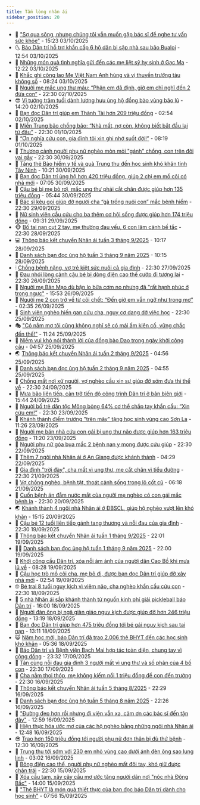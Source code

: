 ```yaml
---
title: Tấm lòng nhân ái
sidebar_position: 20
---
```


<!-- dantri-tam-long-nhan-ai:START -->
- 🌝 [&quot;Sợ qua sông, nhưng chúng tôi vẫn muốn gặp bác sĩ để nghe tư vấn sức khỏe&quot;](https://dantri.com.vn/tam-long-nhan-ai/so-qua-song-nhung-chung-toi-van-muon-gap-bac-si-de-nghe-tu-van-suc-khoe-20251003164456901.htm) - 15:23 03/10/2025
- 🌜 [Báo Dân trí hỗ trợ khẩn cấp 6 hộ dân bị sập nhà sau bão Bualoi](https://dantri.com.vn/tam-long-nhan-ai/bao-dan-tri-ho-tro-khan-cap-6-ho-dan-bi-sap-nha-sau-bao-bualoi-20251003154228001.htm) - 12:54 03/10/2025
- 👀 [Những món quà tình nghĩa gửi đến các mẹ liệt sỹ hy sinh ở Gạc Ma](https://dantri.com.vn/tam-long-nhan-ai/nhung-mon-qua-tinh-nghia-gui-den-cac-me-liet-sy-hy-sinh-o-gac-ma-20251003183409141.htm) - 12:22 03/10/2025
- 🚀 [Khắc ghi công lao Mẹ Việt Nam Anh hùng và vị thuyền trưởng tàu không số](https://dantri.com.vn/tam-long-nhan-ai/khac-ghi-cong-lao-me-viet-nam-anh-hung-va-vi-thuyen-truong-tau-khong-so-20251003143355403.htm) - 08:24 03/10/2025
- 🦅 [Người mẹ mắc ung thư máu: “Phận em đã định, giờ em chỉ nghĩ đến 2 đứa con”](https://dantri.com.vn/tam-long-nhan-ai/nguoi-me-mac-ung-thu-mau-phan-em-da-dinh-gio-em-chi-nghi-den-2-dua-con-20251001151211907.htm) - 22:30 02/10/2025
- 😎 [Vị tướng trăm tuổi dành lương hưu ủng hộ đồng bào vùng bão lũ](https://dantri.com.vn/tam-long-nhan-ai/vi-tuong-tram-tuoi-danh-luong-huu-ung-ho-dong-bao-vung-bao-lu-20251002193853438.htm) - 14:20 02/10/2025
- 🎡 [Bạn đọc Dân trí giúp em Thành Tài hơn 209 triệu đồng](https://dantri.com.vn/tam-long-nhan-ai/ban-doc-dan-tri-giup-em-thanh-tai-hon-209-trieu-dong-20251001122540510.htm) - 02:54 02/10/2025
- 🌮 [Miền Trung bão chồng bão: “Nhà mất, nợ còn, không biết bắt đầu lại từ đâu”](https://dantri.com.vn/tam-long-nhan-ai/mien-trung-bao-chong-bao-nha-mat-no-con-khong-biet-bat-dau-lai-tu-dau-20251001161142736.htm) - 22:30 01/10/2025
- 💼 [“Ơn nghĩa cứu con, gia đình tôi xin ghi nhớ suốt đời!”](https://dantri.com.vn/tam-long-nhan-ai/on-nghia-cuu-con-gia-dinh-toi-xin-ghi-nho-suot-doi-20251001123617308.htm) - 08:19 01/10/2025
- 🎊 [Thương cảnh người phụ nữ nghèo mòn mỏi &quot;gánh&quot; chồng, con trên đôi vai gầy](https://dantri.com.vn/tam-long-nhan-ai/thuong-canh-nguoi-phu-nu-ngheo-mon-moi-ganh-chong-con-tren-doi-vai-gay-20250920225906536.htm) - 22:30 30/09/2025
- 📝 [Tặng thẻ Bảo hiểm y tế và quà Trung thu đến học sinh khó khăn tỉnh Tây Ninh](https://dantri.com.vn/tam-long-nhan-ai/tang-the-bao-hiem-y-te-va-qua-trung-thu-den-hoc-sinh-kho-khan-tinh-tay-ninh-20250930130129472.htm) - 10:21 30/09/2025
- 🤗 [Bạn đọc Dân trí ủng hộ hơn 420 triệu đồng, giúp 2 chị em mồ côi có nhà mới](https://dantri.com.vn/tam-long-nhan-ai/ban-doc-dan-tri-ung-ho-hon-420-trieu-dong-giup-2-chi-em-mo-coi-co-nha-moi-20250929202424096.htm) - 07:05 30/09/2025
- 🌈 [Cậu bé bị mẹ bỏ rơi, mắc ung thư phải cắt chân được giúp hơn 135 triệu đồng](https://dantri.com.vn/tam-long-nhan-ai/cau-be-bi-me-bo-roi-mac-ung-thu-phai-cat-chan-duoc-giup-hon-135-trieu-dong-20250930085653933.htm) - 05:44 30/09/2025
- 🌝 [Bác sĩ kêu gọi giúp đỡ người cha “gà trống nuôi con” mắc bệnh hiểm](https://dantri.com.vn/tam-long-nhan-ai/bac-si-keu-goi-giup-do-nguoi-cha-ga-trong-nuoi-con-mac-benh-hiem-20250929173708068.htm) - 22:30 29/09/2025
- 🦒 [Nữ sinh viên cầu cứu cho ba thêm cơ hội sống được giúp hơn 174 triệu đồng](https://dantri.com.vn/tam-long-nhan-ai/nu-sinh-vien-cau-cuu-cho-ba-them-co-hoi-song-duoc-giup-hon-174-trieu-dong-20250929144421179.htm) - 09:31 29/09/2025
- 🐵 [Bố tai nạn cụt 2 tay, mẹ thường đau yếu, 6 con lâm cảnh bế tắc](https://dantri.com.vn/tam-long-nhan-ai/bo-tai-nan-cut-2-tay-me-thuong-dau-yeu-6-con-lam-canh-be-tac-20250922165910879.htm) - 22:30 28/09/2025
- 💻 [Thông báo kết chuyển Nhân ái tuần 3 tháng 9/2025](https://dantri.com.vn/tam-long-nhan-ai/thong-bao-ket-chuyen-nhan-ai-tuan-3-thang-92025-20250928141946910.htm) - 10:17 28/09/2025
- 🦆 [Danh sách bạn đọc ủng hộ tuần 3 tháng 9 năm 2025](https://dantri.com.vn/tam-long-nhan-ai/danh-sach-ban-doc-ung-ho-tuan-3-thang-9-nam-2025-20250928141442102.htm) - 10:15 28/09/2025
- 🕯 [Chồng bệnh nặng, vợ trẻ kiệt sức nuôi cả gia đình](https://dantri.com.vn/tam-long-nhan-ai/chong-benh-nang-vo-tre-kiet-suc-nuoi-ca-gia-dinh-20250922090027373.htm) - 22:30 27/09/2025
- 🤩 [Đau nhói lòng cảnh cậu bé bị dòng điện cao thế cướp đi tương lai](https://dantri.com.vn/tam-long-nhan-ai/dau-nhoi-long-canh-cau-be-bi-dong-dien-cao-the-cuop-di-tuong-lai-20250924032949281.htm) - 22:30 26/09/2025
- 🎡 [Người mẹ Bản Mạo dù bận lo bữa cơm no nhưng đã &quot;rất hạnh phúc ở trong ngực&quot;](https://dantri.com.vn/tam-long-nhan-ai/nguoi-me-ban-mao-du-ban-lo-bua-com-no-nhung-da-rat-hanh-phuc-o-trong-nguc-20250926223355370.htm) - 15:53 26/09/2025
- 🤠 [Người mẹ 2 con trở về từ cõi chết: “Đến giờ em vẫn ngỡ như trong mơ”](https://dantri.com.vn/tam-long-nhan-ai/nguoi-me-2-con-tro-ve-tu-coi-chet-den-gio-em-van-ngo-nhu-trong-mo-20250925170623624.htm) - 02:35 26/09/2025
- 🌋 [Sinh viên nghèo hiến gan cứu cha, nguy cơ dang dở việc học](https://dantri.com.vn/tam-long-nhan-ai/sinh-vien-ngheo-hien-gan-cuu-cha-nguy-co-dang-do-viec-hoc-20250913215135195.htm) - 22:30 25/09/2025
- 🎭 [&quot;Có nằm mơ tôi cũng không nghĩ sẽ có mái ấm kiên cố, vững chắc đến thế!&quot;](https://dantri.com.vn/tam-long-nhan-ai/co-nam-mo-toi-cung-khong-nghi-se-co-mai-am-kien-co-vung-chac-den-the-20250925153222388.htm) - 11:24 25/09/2025
- 🤠 [Niềm vui khó nói thành lời của đồng bào Dao trong ngày khởi công cầu](https://dantri.com.vn/tam-long-nhan-ai/niem-vui-kho-noi-thanh-loi-cua-dong-bao-dao-trong-ngay-khoi-cong-cau-20250923102015222.htm) - 04:57 25/09/2025
- 🌏 [Thông báo kết chuyển Nhân ái tuần 2 tháng 9/2025](https://dantri.com.vn/tam-long-nhan-ai/thong-bao-ket-chuyen-nhan-ai-tuan-2-thang-92025-20250925141207860.htm) - 04:56 25/09/2025
- 🚀 [Danh sách bạn đọc ủng hộ tuần 2 tháng 9 năm 2025](https://dantri.com.vn/tam-long-nhan-ai/danh-sach-ban-doc-ung-ho-tuan-2-thang-9-nam-2025-20250925140831087.htm) - 04:55 25/09/2025
- 🚀 [Chồng mất nơi xứ người, vợ nghèo cầu xin sự giúp đỡ sớm đưa thi thể về](https://dantri.com.vn/tam-long-nhan-ai/chong-mat-noi-xu-nguoi-vo-ngheo-cau-xin-su-giup-do-som-dua-thi-the-ve-20250921160101901.htm) - 22:30 24/09/2025
- 👹 [Mưa bão liên tiếp, cản trở tiến độ công trình Dân trí ở bản biên giới](https://dantri.com.vn/tam-long-nhan-ai/mua-bao-lien-tiep-can-tro-tien-do-cong-trinh-dan-tri-o-ban-bien-gioi-20250924180201033.htm) - 15:44 24/09/2025
- 🫶 [Người bố trẻ dân tộc Mông bỏng 64% cơ thể chắp tay khẩn cầu: “Xin cứu em!”](https://dantri.com.vn/tam-long-nhan-ai/nguoi-bo-tre-dan-toc-mong-bong-64-co-the-chap-tay-khan-cau-xin-cuu-em-20250920160733997.htm) - 22:30 23/09/2025
- 🐻 [Khánh thành điểm trường &quot;trên mây&quot; tặng học sinh vùng cao Sơn La](https://dantri.com.vn/tam-long-nhan-ai/khanh-thanh-diem-truong-tren-may-tang-hoc-sinh-vung-cao-son-la-20250923132847805.htm) - 11:26 23/09/2025
- 🌋 [Người mẹ bán nhà cứu con gái bị ung thư não được giúp hơn 163 triệu đồng](https://dantri.com.vn/tam-long-nhan-ai/nguoi-me-ban-nha-cuu-con-gai-bi-ung-thu-nao-duoc-giup-hon-163-trieu-dong-20250923131000014.htm) - 11:20 23/09/2025
- 🧰 [Người phụ nữ góa bụa mắc 2 bệnh nan y mong được cứu giúp](https://dantri.com.vn/tam-long-nhan-ai/nguoi-phu-nu-goa-bua-mac-2-benh-nan-y-mong-duoc-cuu-giup-20250917120602462.htm) - 22:30 22/09/2025
- 💄 [Thêm 7 ngôi nhà Nhân ái ở An Giang được khánh thành](https://dantri.com.vn/tam-long-nhan-ai/them-7-ngoi-nha-nhan-ai-o-an-giang-duoc-khanh-thanh-20250922080941169.htm) - 04:29 22/09/2025
- 🌝 [Gia đình &quot;trời đày&quot;, cha mất vì ung thư, mẹ cắt chân vì tiểu đường](https://dantri.com.vn/tam-long-nhan-ai/gia-dinh-troi-day-cha-mat-vi-ung-thu-me-cat-chan-vi-tieu-duong-20250906104218193.htm) - 22:30 21/09/2025
- 🔭 [Vợ chồng nghèo, bệnh tật, thoát cảnh sống trong lô cốt cũ](https://dantri.com.vn/tam-long-nhan-ai/vo-chong-ngheo-benh-tat-thoat-canh-song-trong-lo-cot-cu-20250921092529280.htm) - 06:18 21/09/2025
- 🦒 [Cuốn bệnh án đẫm nước mắt của người mẹ nghèo có con gái mắc bệnh lạ](https://dantri.com.vn/tam-long-nhan-ai/cuon-benh-an-dam-nuoc-mat-cua-nguoi-me-ngheo-co-con-gai-mac-benh-la-20250920163905239.htm) - 22:30 20/09/2025
- 🌏 [Khánh thành 4 ngôi nhà Nhân ái ở ĐBSCL, giúp hộ nghèo vượt lên khó khăn](https://dantri.com.vn/tam-long-nhan-ai/khanh-thanh-4-ngoi-nha-nhan-ai-o-dbscl-giup-ho-ngheo-vuot-len-kho-khan-20250920102144913.htm) - 15:15 20/09/2025
- 🦣 [Cậu bé 12 tuổi liên tiếp gánh tang thương và nỗi đau của gia đình](https://dantri.com.vn/tam-long-nhan-ai/cau-be-12-tuoi-lien-tiep-ganh-tang-thuong-va-noi-dau-cua-gia-dinh-20250919083114599.htm) - 22:30 19/09/2025
- 🤗 [Thông báo kết chuyển Nhân ái tuần 1 tháng 9/2025](https://dantri.com.vn/tam-long-nhan-ai/thong-bao-ket-chuyen-nhan-ai-tuan-1-thang-92025-20250920020146941.htm) - 22:01 19/09/2025
- 🧑‍🏫 [Danh sách bạn đọc ủng hộ tuần 1 tháng 9 năm 2025](https://dantri.com.vn/tam-long-nhan-ai/danh-sach-ban-doc-ung-ho-tuan-1-thang-9-nam-2025-20250920015145480.htm) - 22:00 19/09/2025
- 🤠 [Khởi công cầu Dân trí, xóa nỗi ám ảnh của người dân Cao Bồ khi mưa lũ về](https://dantri.com.vn/tam-long-nhan-ai/khoi-cong-cau-dan-tri-xoa-noi-am-anh-cua-nguoi-dan-cao-bo-khi-mua-lu-ve-20250919124737259.htm) - 08:28 19/09/2025
- 🦆 [Cậu học trò mồ côi cha, mẹ bỏ đi, được bạn đọc Dân trí giúp đỡ xây nhà mới](https://dantri.com.vn/tam-long-nhan-ai/cau-hoc-tro-mo-coi-cha-me-bo-di-duoc-ban-doc-dan-tri-giup-do-xay-nha-moi-20250918144534969.htm) - 02:54 19/09/2025
- 🤓 [Bé trai 8 tuổi nguy kịch vì viêm não, cha nghèo khẩn cầu cứu con](https://dantri.com.vn/tam-long-nhan-ai/be-trai-8-tuoi-nguy-kich-vi-viem-nao-cha-ngheo-khan-cau-cuu-con-20250914180411559.htm) - 22:30 18/09/2025
- 🫶 [5 nhà Nhân ái sắp khánh thành từ nguồn kinh phí giải pickleball báo Dân trí](https://dantri.com.vn/tam-long-nhan-ai/5-nha-nhan-ai-sap-khanh-thanh-tu-nguon-kinh-phi-giai-pickleball-bao-dan-tri-20250919000027471.htm) - 16:00 18/09/2025
- 🎊 [Người đàn ông bị ngã giàn giáo nguy kịch được giúp đỡ hơn 246 triệu đồng](https://dantri.com.vn/tam-long-nhan-ai/nguoi-dan-ong-bi-nga-gian-giao-nguy-kich-duoc-giup-do-hon-246-trieu-dong-20250918154143394.htm) - 13:19 18/09/2025
- 🦏 [Bạn đọc Dân trí giúp hơn 475 triệu đồng tới bé gái nguy kịch sau tai nạn](https://dantri.com.vn/tam-long-nhan-ai/ban-doc-dan-tri-giup-hon-475-trieu-dong-toi-be-gai-nguy-kich-sau-tai-nan-20250918133912291.htm) - 13:11 18/09/2025
- 😺 [Năm học mới, báo Dân trí đã trao 2.006 thẻ BHYT đến các học sinh khó khăn](https://dantri.com.vn/tam-long-nhan-ai/nam-hoc-moi-bao-dan-tri-da-trao-2006-the-bhyt-den-cac-hoc-sinh-kho-khan-20250918003103812.htm) - 05:36 18/09/2025
- 🥰 [Báo Dân trí và Bệnh viện Bạch Mai hợp tác toàn diện, chung tay vì cộng đồng](https://dantri.com.vn/suc-khoe/bao-dan-tri-va-benh-vien-bach-mai-hop-tac-toan-dien-chung-tay-vi-cong-dong-20250918060924350.htm) - 23:32 17/09/2025
- 🚀 [Tận cùng nỗi đau gia đình 3 người mất vì ung thư và số phận của 4 bố con](https://dantri.com.vn/tam-long-nhan-ai/tan-cung-noi-dau-gia-dinh-3-nguoi-mat-vi-ung-thu-va-so-phan-cua-4-bo-con-20250914234657260.htm) - 22:30 17/09/2025
- 🌁 [Cha nằm thoi thóp, mẹ không kiếm nổi 1 triệu đồng để con đến trường](https://dantri.com.vn/tam-long-nhan-ai/cha-nam-thoi-thop-me-khong-kiem-noi-1-trieu-dong-de-con-den-truong-20250915104611309.htm) - 22:30 16/09/2025
- 🚀 [Thông báo kết chuyển Nhân ái tuần 5 tháng 8/2025](https://dantri.com.vn/tam-long-nhan-ai/thong-bao-ket-chuyen-nhan-ai-tuan-5-thang-82025-20250917124716870.htm) - 22:29 16/09/2025
- 🤗 [Danh sách bạn đọc ủng hộ tuần 5 tháng 8 năm 2025](https://dantri.com.vn/tam-long-nhan-ai/danh-sach-ban-doc-ung-ho-tuan-5-thang-8-nam-2025-20250917124243412.htm) - 22:26 16/09/2025
- 💫 [&quot;Đường đẹp hơn rồi nhưng đi viện vẫn xa, cảm ơn các bác sĩ đến tận đây&quot;](https://dantri.com.vn/tam-long-nhan-ai/duong-dep-hon-roi-nhung-di-vien-van-xa-cam-on-cac-bac-si-den-tan-day-20250916131446999.htm) - 12:59 16/09/2025
- 💼 [Hiện thực hóa ước mơ của các hộ nghèo bằng những ngôi nhà Nhân ái](https://dantri.com.vn/tam-long-nhan-ai/hien-thuc-hoa-uoc-mo-cua-cac-ho-ngheo-bang-nhung-ngoi-nha-nhan-ai-20250916155354018.htm) - 12:48 16/09/2025
- 😎 [Trao hơn 150 triệu đồng tới người phụ nữ đơn thân bị đủ thứ bệnh](https://dantri.com.vn/tam-long-nhan-ai/trao-hon-150-trieu-dong-toi-nguoi-phu-nu-don-than-bi-du-thu-benh-20250916183711092.htm) - 12:30 16/09/2025
- 🥳 [Trung thu tới sớm với 230 em nhỏ vùng cao dưới ánh đèn ông sao lung linh](https://dantri.com.vn/tam-long-nhan-ai/trung-thu-toi-som-voi-230-em-nho-vung-cao-duoi-anh-den-ong-sao-lung-linh-20250916064101009.htm) - 03:02 16/09/2025
- 📝 [Bỏng điện cao thế, người phụ nữ nghèo mất đôi tay, khó giữ được chân trái](https://dantri.com.vn/tam-long-nhan-ai/bong-dien-cao-the-nguoi-phu-nu-ngheo-mat-doi-tay-kho-giu-duoc-chan-trai-20250912152021002.htm) - 22:30 15/09/2025
- 🦄 [Xóa cầu tạm, xây cây cầu mơ ước tặng người dân nơi &quot;nóc nhà Đông Bắc&quot;](https://dantri.com.vn/tam-long-nhan-ai/xoa-cau-tam-xay-cay-cau-mo-uoc-tang-nguoi-dan-noi-noc-nha-dong-bac-20250915002645916.htm) - 14:00 15/09/2025
- 💼 [&quot;Thẻ BHYT là món quà thiết thực của bạn đọc báo Dân trí dành cho học sinh&quot;](https://dantri.com.vn/tam-long-nhan-ai/the-bhyt-la-mon-qua-thiet-thuc-cua-ban-doc-bao-dan-tri-danh-cho-hoc-sinh-20250915115126773.htm) - 07:56 15/09/2025<!-- dantri-tam-long-nhan-ai:END -->
